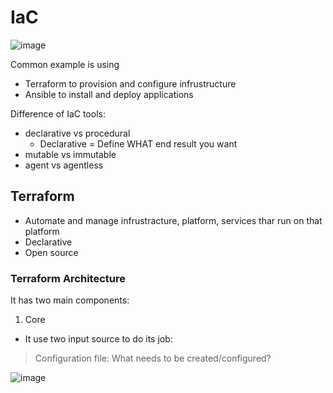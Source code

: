 # IaC
![image](https://github.com/user-attachments/assets/c8af548e-c285-49d4-a8e8-d63207c11836)

Common example is using 
* Terraform to provision and configure infrustructure
* Ansible to install and deploy applications

Difference of IaC tools:
* declarative vs procedural
  * Declarative = Define WHAT end result you want
* mutable vs immutable
* agent vs agentless

## Terraform
* Automate and manage infrustracture, platform, services thar run on that platform
* Declarative
* Open source
### Terraform Architecture
It has two main components:
1. Core
 * It use two input source to do its job:
  > Configuration file: What needs to be created/configured?
  > 
![image](https://github.com/user-attachments/assets/0a4c8839-834a-4519-a289-7dc4e5f8d135)

